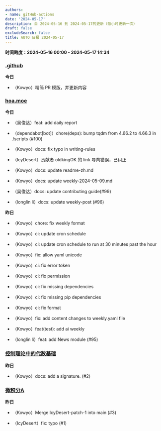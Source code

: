 ```yaml
---
authors:
- name: gitHub-actions
date: '2024-05-17'
description: 自 2024-05-16 到 2024-05-17的更新（每小时更新一次）
draft: false
excludeSearch: false
title: AUTO 日报 2024-05-17
---
```


**时间跨度：2024-05-16 00:00 - 2024-05-17 14:34**
### [.github](https://github.com/HITSZ-OpenAuto/.github)

**今日** 
- （Kowyo）精简 PR 模版，并更新内容

### [hoa.moe](https://github.com/HITSZ-OpenAuto/hoa.moe)

**今日** 
- （吴俊达）feat: add daily report

- （dependabot[bot]）chore(deps): bump tqdm from 4.66.2 to 4.66.3 in /scripts (#100)

- （Kowyo）docs: fix typo in writing-rules

- （IcyDesert）贡献者 oldkingOK 的 link 导向错误，已纠正

- （Kowyo）docs: update readme-zh.md

- （Kowyo）docs: update weekly-2024-05-09.md

- （吴俊达）docs: update contributing guide(#99)

- （longlin li）docs: update weekly-post (#96)

**昨日** 
- （Kowyo）chore: fix weekly format

- （Kowyo）ci: update cron schedule

- （Kowyo）ci: update cron schedule to run at 30 minutes past the hour

- （Kowyo）fix: allow yaml unicode

- （Kowyo）ci: fix error token

- （Kowyo）ci: fix permission

- （Kowyo）ci: fix missing dependencies

- （Kowyo）ci: fix missing pip dependencies

- （Kowyo）ci: fix format

- （Kowyo）fix: add content changes to weekly.yaml file

- （Kowyo）feat(test): add ai weekly

- （longlin li）feat: add News module (#95)

### [控制理论中的代数基础](https://github.com/HITSZ-OpenAuto/AUTO2006)

**昨日** 
- （Kowyo）docs: add a signature. (#2)

### [微积分A](https://github.com/HITSZ-OpenAuto/MATH1015A)

**昨日** 
- （Kowyo）Merge IcyDesert-patch-1 into main (#3)

- （IcyDesert）fix: typo (#1)

